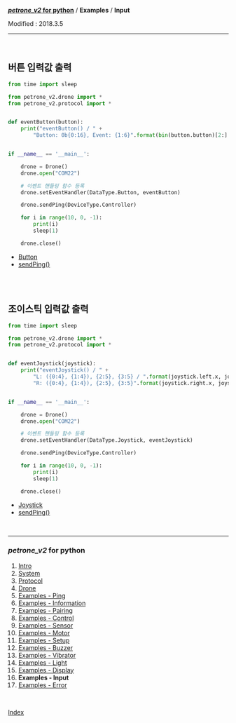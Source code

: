 **[*petrone_v2* for python](index.md)** / **Examples** / **Input**

Modified : 2018.3.5

---

<br>


## <a name="Button">버튼 입력값 출력</a>

```py
from time import sleep

from petrone_v2.drone import *
from petrone_v2.protocol import *


def eventButton(button):
    print("eventButton() / " +
        "Button: 0b{0:16}, Event: {1:6}".format(bin(button.button)[2:].zfill(16), button.event.name))


if __name__ == '__main__':

    drone = Drone()
    drone.open("COM22")

    # 이벤트 핸들링 함수 등록
    drone.setEventHandler(DataType.Button, eventButton)

    drone.sendPing(DeviceType.Controller)

    for i in range(10, 0, -1):
        print(i)
        sleep(1)

    drone.close()
```

- [Button](03_protocol.md#Button)
- [sendPing()](04_drone.md#sendPing)


<br>
<br>


## <a name="Joystick">조이스틱 입력값 출력</a>

```py
from time import sleep

from petrone_v2.drone import *
from petrone_v2.protocol import *


def eventJoystick(joystick):
    print("eventJoystick() / " +
        "L: ({0:4}, {1:4}), {2:5}, {3:5} / ".format(joystick.left.x, joystick.left.y, joystick.left.direction.name, joystick.left.event.name) +
        "R: ({0:4}, {1:4}), {2:5}, {3:5}".format(joystick.right.x, joystick.right.y, joystick.right.direction.name, joystick.right.event.name))


if __name__ == '__main__':

    drone = Drone()
    drone.open("COM22")

    # 이벤트 핸들링 함수 등록
    drone.setEventHandler(DataType.Joystick, eventJoystick)

    drone.sendPing(DeviceType.Controller)

    for i in range(10, 0, -1):
        print(i)
        sleep(1)

    drone.close()
```

- [Joystick](03_protocol.md#Joystick)
- [sendPing()](04_drone.md#sendPing)


<br>


---

<h3><i>petrone_v2</i> for python</H3>

 1. [Intro](01_intro.md)
 2. [System](02_system.md)
 3. [Protocol](03_protocol.md)
 4. [Drone](04_drone.md)
 5. [Examples - Ping](examples_01_ping.md)
 6. [Examples - Information](examples_02_information.md)
 7. [Examples - Pairing](examples_03_pairing.md)
 8. [Examples - Control](examples_04_control.md)
 9. [Examples - Sensor](examples_05_sensor.md)
10. [Examples - Motor](examples_06_motor.md)
11. [Examples - Setup](examples_07_setup.md)
12. [Examples - Buzzer](examples_08_buzzer.md)
13. [Examples - Vibrator](examples_09_vibrator.md)
14. [Examples - Light](examples_10_light.md)
15. [Examples - Display](examples_11_display.md)
16. **Examples - Input**
17. [Examples - Error](examples_13_error.md)

<br>

[Index](index.md)
